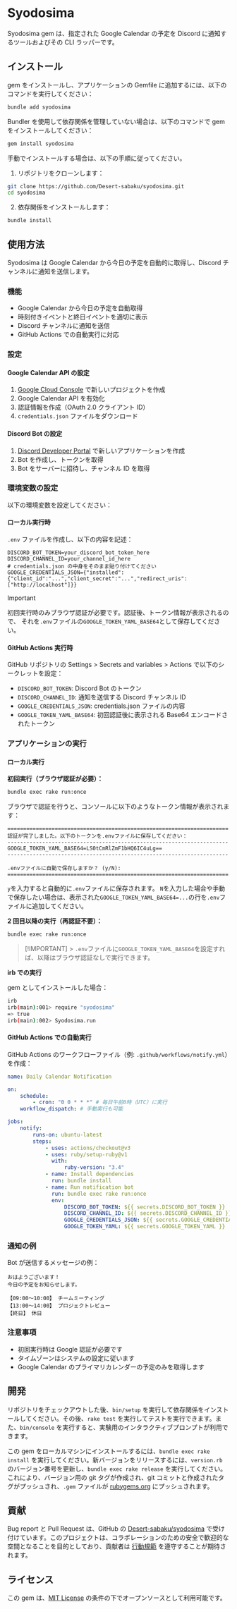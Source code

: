 # Syodosima

Syodosima gem は、指定された Google Calendar の予定を Discord に通知するツールおよびその CLI ラッパーです。

## インストール

gem をインストールし、アプリケーションの Gemfile に追加するには、以下のコマンドを実行してください：

```bash
bundle add syodosima
```

Bundler を使用して依存関係を管理していない場合は、以下のコマンドで gem をインストールしてください：

```bash
gem install syodosima
```

手動でインストールする場合は、以下の手順に従ってください。

1. リポジトリをクローンします：

```bash
git clone https://github.com/Desert-sabaku/syodosima.git
cd syodosima
```

2. 依存関係をインストールします：

```bash
bundle install
```

## 使用方法

Syodosima は Google Calendar から今日の予定を自動的に取得し、Discord チャンネルに通知を送信します。

### 機能

-   Google Calendar から今日の予定を自動取得
-   時刻付きイベントと終日イベントを適切に表示
-   Discord チャンネルに通知を送信
-   GitHub Actions での自動実行に対応

### 設定

#### Google Calendar API の設定

1. [Google Cloud Console](https://console.cloud.google.com/) で新しいプロジェクトを作成
2. Google Calendar API を有効化
3. 認証情報を作成（OAuth 2.0 クライアント ID）
4. `credentials.json` ファイルをダウンロード

#### Discord Bot の設定

1. [Discord Developer Portal](https://discord.com/developers/applications) で新しいアプリケーションを作成
2. Bot を作成し、トークンを取得
3. Bot をサーバーに招待し、チャンネル ID を取得

### 環境変数の設定

以下の環境変数を設定してください：

#### ローカル実行時

`.env` ファイルを作成し、以下の内容を記述：

```env
DISCORD_BOT_TOKEN=your_discord_bot_token_here
DISCORD_CHANNEL_ID=your_channel_id_here
# credentials.json の中身をそのまま貼り付けてください
GOOGLE_CREDENTIALS_JSON={"installed":{"client_id":"...","client_secret":"...","redirect_uris":["http://localhost"]}}
```

> [!IMPORTANT]
> 初回実行時のみブラウザ認証が必要です。認証後、トークン情報が表示されるので、
> それを`.env`ファイルの`GOOGLE_TOKEN_YAML_BASE64`として保存してください。

#### GitHub Actions 実行時

GitHub リポジトリの Settings > Secrets and variables > Actions で以下のシークレットを設定：

-   `DISCORD_BOT_TOKEN`: Discord Bot のトークン
-   `DISCORD_CHANNEL_ID`: 通知を送信する Discord チャンネル ID
-   `GOOGLE_CREDENTIALS_JSON`: credentials.json ファイルの内容
-   `GOOGLE_TOKEN_YAML_BASE64`: 初回認証後に表示される Base64 エンコードされたトークン

### アプリケーションの実行

#### ローカル実行

**初回実行（ブラウザ認証が必要）：**

```bash
bundle exec rake run:once
```

ブラウザで認証を行うと、コンソールに以下のようなトークン情報が表示されます：

```
======================================================================
認証が完了しました。以下のトークンを.envファイルに保存してください：
----------------------------------------------------------------------
GOOGLE_TOKEN_YAML_BASE64=LS0tCmRlZmF1bHQ6IC4uLg==
----------------------------------------------------------------------

.envファイルに自動で保存しますか？ (y/N):
======================================================================
```

`y`を入力すると自動的に`.env`ファイルに保存されます。
`N`を入力した場合や手動で保存したい場合は、表示された`GOOGLE_TOKEN_YAML_BASE64=...`の行を`.env`ファイルに追加してください。

**2 回目以降の実行（再認証不要）：**

```bash
bundle exec rake run:once
```

> [!IMPORTANT] > `.env`ファイルに`GOOGLE_TOKEN_YAML_BASE64`を設定すれば、以降はブラウザ認証なしで実行できます。

**irb での実行**

gem としてインストールした場合：

```bash
irb
irb(main):001> require "syodosima"
=> true
irb(main):002> Syodosima.run
```

#### GitHub Actions での自動実行

GitHub Actions のワークフローファイル（例: `.github/workflows/notify.yml`）を作成：

```yaml
name: Daily Calendar Notification

on:
    schedule:
        - cron: "0 0 * * *" # 毎日午前0時（UTC）に実行
    workflow_dispatch: # 手動実行も可能

jobs:
    notify:
        runs-on: ubuntu-latest
        steps:
            - uses: actions/checkout@v3
            - uses: ruby/setup-ruby@v1
              with:
                  ruby-version: "3.4"
            - name: Install dependencies
              run: bundle install
            - name: Run notification bot
              run: bundle exec rake run:once
              env:
                  DISCORD_BOT_TOKEN: ${{ secrets.DISCORD_BOT_TOKEN }}
                  DISCORD_CHANNEL_ID: ${{ secrets.DISCORD_CHANNEL_ID }}
                  GOOGLE_CREDENTIALS_JSON: ${{ secrets.GOOGLE_CREDENTIALS_JSON }}
                  GOOGLE_TOKEN_YAML: ${{ secrets.GOOGLE_TOKEN_YAML }}
```

### 通知の例

Bot が送信するメッセージの例：

```text
おはようございます！
今日の予定をお知らせします。

【09:00〜10:00】 チームミーティング
【13:00〜14:00】 プロジェクトレビュー
【終日】 休日
```

### 注意事項

-   初回実行時は Google 認証が必要です
-   タイムゾーンはシステムの設定に従います
-   Google Calendar のプライマリカレンダーの予定のみを取得します

## 開発

リポジトリをチェックアウトした後、`bin/setup` を実行して依存関係をインストールしてください。その後、`rake test` を実行してテストを実行できます。また、`bin/console` を実行すると、実験用のインタラクティブプロンプトが利用できます。

この gem をローカルマシンにインストールするには、`bundle exec rake install` を実行してください。新バージョンをリリースするには、`version.rb` のバージョン番号を更新し、`bundle exec rake release` を実行してください。これにより、バージョン用の git タグが作成され、git コミットと作成されたタグがプッシュされ、`.gem` ファイルが [rubygems.org](https://rubygems.org) にプッシュされます。

## 貢献

Bug report と Pull Request は、GitHub の [Desert-sabaku/syodosima](https://github.com/Desert-sabaku/syodosima) で受け付けています。このプロジェクトは、コラボレーションのための安全で歓迎的な空間となることを目的としており、貢献者は [行動規範](https://github.com/Desert-sabaku/syodosima/blob/main/CODE_OF_CONDUCT.md) を遵守することが期待されます。

## ライセンス

この gem は、[MIT License](https://opensource.org/licenses/MIT) の条件の下でオープンソースとして利用可能です。
